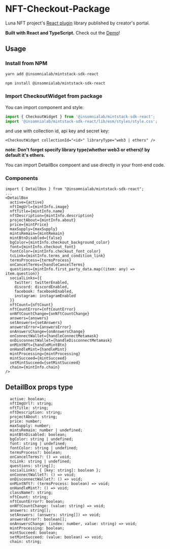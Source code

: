 # NFT-Checkout-Package

Luna NFT project's [React plugin](https://github.com/Luna-Exchange/NFT-Checkout-package) library published by creator's portal.

**Built with React and TypeScript.**
Check out the [Demo](https://j4c12g-3000.preview.csb.app/)!

## Usage

### Install from NPM

```bash
yarn add @insomnialab/mintstack-sdk-react
```

```bash
npm install @insomnialab/mintstack-sdk-react
```

### Import CheckoutWidget from package

You can import component and style:

```ts
import { CheckoutWidget } from '@insomnialab/mintstack-sdk-react';
import '@insomnialab/mintstack-sdk-react/lib/esm/styles/style.css';
```

and use with collection id, api key and secret key:

```tsx
<CheckoutWidget collectionId="<id>" libraryType="web3 | ethers" />
```

**note: Don't forget specify library type(whether web3 or ethers)! by default it's ethers.**

You can import DetailBox compoent and use directly in your front-end code.

### Components

```tsx
import { DetailBox } from "@insomnialab/mintstack-sdk-react";
...
<DetailBox
  active={active}
  nftImgUrl={mintInfo.image}
  nftTitle={mintInfo.name}
  nftDescription={mintInfo.description}
  projectAbout={mintInfo.about}
  price={mintPrice}
  maxSupply={maxSupply}
  mintsRemain={mintRemain}
  mintBtnDisabled={false}
  bgColor={mintInfo.checkout_background_color}
  font={mintInfo.checkout_font}
  fontColor={mintInfo.checkout_font_color}
  tcLink={mintInfo.terms_and_condition_link}
  termsProcess={termsProcess}
  onCancelTerms={handleCancelTerms}
  questions={mintInfo.first_party_data.map((item: any) => item.question)}
  socialLinks={{
    twitter: twitterEnabled,
    discord: discordEnabled,
    facebook: facebookEnabled,
    instagram: instagramEnabled
  }}
  nftCount={nftCount}
  nftCountError={nftCountError}
  onNftCountChange={onNftCountChange}
  answers={answers}
  setAnswers={setAnswers}
  answersError={answersError}
  onAnswersChange={onAnswersChange}
  onConnectWallet={handleConnectMetamask}
  onDisconnectWallet={handleDisconnectMetamask}
  onMintNft={handleMintBtn}
  onHandleMint={handleMint}
  mintProcessing={mintProcessing}
  mintSucceed={mintSucceed}
  setMintSucceed={setMintSucceed}
  chain={mintInfo.chain}
/>
```

## DetailBox props type

```tsx
  active: boolean;
  nftImgUrl?: string;
  nftTitle: string;
  nftDescription: string;
  projectAbout: string;
  price: number;
  maxSupply: number;
  mintsRemain: number | undefined;
  mintBtnDisabled: boolean;
  bgColor: string | undefined;
  font: string | undefined;
  fontColor: string | undefined;
  termsProcess?: boolean;
  onCancelTerms?: () => void;
  tcLink: string | undefined;
  questions: string[];
  socialLinks: { [key: string]: boolean };
  onConnectWallet?: () => void;
  onDisconnectWallet?: () => void;
  onMintNft?: (termsProcess: boolean) => void;
  onHandleMint?: () => void;
  className?: string;
  nftCount: string;
  nftCountError?: boolean;
  onNftCountChange: (value: string) => void;
  answers: string[];
  setAnswers: (answers: string[]) => void;
  answersError?: boolean[];
  onAnswersChange: (index: number, value: string) => void;
  mintProcessing: boolean;
  mintSucceed: boolean;
  setMintSucceed: (value: boolean) => void;
  chain: string;
```
